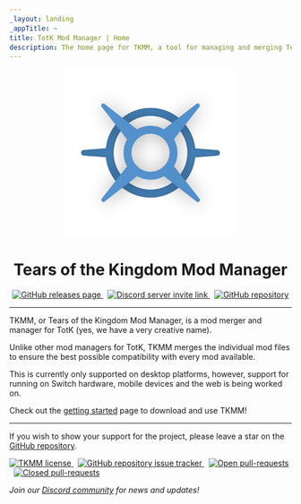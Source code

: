```yaml
---
_layout: landing
_appTitle: ~
title: TotK Mod Manager | Home
description: The home page for TKMM, a tool for managing and merging Tears of the Kingdom mods.
---
```


<script type="application/ld+json">
    {
      "@context": "https://schema.org/",
      "@type": "SoftwareApplication",
      "name": "TotK Mod Manager",
      "operatingSystem": "Windows 8.1+, Linux, Steam Deck, macOS",
      "applicationCategory": ["GameApplication", "UtilitiesApplication"],
      "offers": {
        "@type": "Offer",
        "price": 0
      }
    }
</script>

<div align="center">
  <a href="" title="TKMM landing page" rel="nofollow"><img src="logo.png" width="300vh" alt="TKMM Logo"></a>
  <h1 id="main-title">Tears of the Kingdom Mod Manager</h1>
</div>

<p align="center" style="text-align: center;">
  <a href="https://github.com/TKMM-Team/Tkmm/releases" class="plain">
    <img src="https://img.shields.io/github/v/tag/TKMM-Team/Tkmm?style=for-the-badge&logoColor=C71B42&color=C71B42&labelColor=2A2C33&logo=git&label=Version" alt="GitHub releases page"/>
  </a> &nbsp;
  <a href="https://discord.com/invite/3tNUBWQRXv" class="plain">
    <img src="https://img.shields.io/discord/1179611100183011429?style=for-the-badge&logoColor=5865F2&color=5865F2&labelColor=2A2C33&logo=discord&label=discord" alt="Discord server invite link"/>
  </a> &nbsp;
  <a href="https://github.com/TKMM-Team/Tkmm" class="plain">
    <img src="https://img.shields.io/github/stars/TKMM-Team/Tkmm?style=for-the-badge&logoColor=FFCB41&color=FFCB41&labelColor=2A2C33&logo=github" alt="GitHub repository"/>
  </a>
</p>

---

TKMM, or Tears of the Kingdom Mod Manager, is a mod merger and manager for TotK (yes, we have a very creative name).

Unlike other mod managers for TotK, TKMM merges the individual mod files to ensure the best possible compatibility with every mod available.

This is currently only supported on desktop platforms, however, support for running on Switch hardware, mobile devices and the web is being worked on.

Check out the [getting started](/docs/) page to download and use TKMM!

---

If you wish to show your support for the project, please leave a star on the [GitHub repository](https://github.com/TKMM-Team/Tkmm).

<p>
  <a href="https://github.com/TKMM-Team/Tkmm/blob/master/License.md" class="plain">
    <img src="https://img.shields.io/github/license/TKMM-Team/Tkmm?logoColor=c6cdde&color=c6cdde&logo=opensourceinitiative&style=for-the-badge&labelColor=2A2C33" alt="TKMM license"/>
  </a> &nbsp;
  <a href="https://github.com/TKMM-Team/Tkmm/issues" class="plain">
    <img src="https://img.shields.io/github/issues/TKMM-Team/Tkmm?logoColor=red&color=red&logo=github&style=for-the-badge&labelColor=2A2C33" alt="GitHub repository issue tracker"/>
  </a> &nbsp;
  <a href="https://github.com/TKMM-Team/Tkmm/pulls" class="plain">
    <img src="https://img.shields.io/github/issues-pr/TKMM-Team/Tkmm?style=for-the-badge&labelColor=2A2C33&logoColor=blue&color=blue&logo=github" alt="Open pull-requests"/>
  </a> &nbsp;
  <a href="https://github.com/TKMM-Team/Tkmm/pulls" class="plain">
    <img src="https://img.shields.io/github/issues-pr-closed/TKMM-Team/Tkmm?style=for-the-badge&labelColor=2A2C33&logoColor=5751FF&color=5751FF&logo=github" alt="Closed pull-requests"/>
  </a>
</p>

*Join our [Discord community](https://discord.com/invite/3tNUBWQRXv) for news and updates!*
